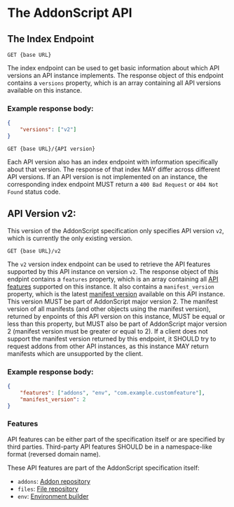 # The AddonScript API

## The Index Endpoint

`GET {base URL}`

The index endpoint can be used to get basic information about which
API versions an API instance implements. The response object of this 
endpoint contains a `versions` property, which is an array containing
all API versions available on this instance.

### Example response body:

``` json
{
    "versions": ["v2"]
}
```

`GET {base URL}/{API version}`

Each API version also has an index endpoint with information specifically
about that version. The response of that index MAY differ across different
API versions. If an API version is not implemented on an instance, the 
corresponding index endpoint MUST return a `400 Bad Request` or 
`404 Not Found` status code.

## API Version v2:

This version of the AddonScript specification only specifies API version `v2`,
which is currently the only existing version. 

`GET {base URL}/v2`

The `v2` version index endpoint can be used to retrieve the API features
supported by this API instance on version `v2`. The response object of 
this endpint contains a `features` property, which is an array containing
all [API features](#features) supported on this instance. It also contains
a `manifest_version` property, which is the latest 
[manifest version](../schema/addonscript.md#version) available on this API
instance. This version MUST be part of AddonScript major version 2.
The manifest version of all manifests (and other objects using the manifest 
version), returned by enpoints of this API version on this instance, MUST be 
equal or less than this property, but MUST also be part of AddonScript major 
version 2 (manifest version must be greater or equal to 2). If a client does 
not support the manifest version returned by this endpoint, it SHOULD try to 
request addons from other API instances, as this instance MAY return manifests
which are unsupported by the client.

### Example response body:

``` json
{
    "features": ["addons", "env", "com.example.customfeature"],
    "manifest_version": 2
}
```

### Features

API features can be either part of the specification itself or 
are specified by third parties. Third-party API features SHOULD
be in a namespace-like format (reversed domain name).

These API features are part of the AddonScript specification itself:

- `addons`: [Addon repository](./features/addons.md)
- `files`: [File repository](./features/files.md)
- `env`: [Environment builder](./features/env.md)